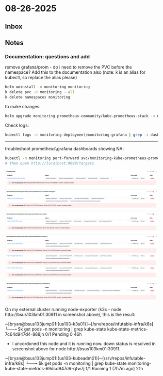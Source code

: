 # 08-26-2025





## Inbox

## Notes

### Documentation:  questions and add
remove grafana/prom - do i need to remove the PVC before the namespace?  Add this to the documentation also (note:  k is an alias for kubectl, so replace the alias please)

```bash
helm uninstall -n monitoring monitoring
k delete pvc -n monitoring --all
k delete namespaces monitoring

```

to make changes:
```bash
helm upgrade monitoring prometheus-community/kube-prometheus-stack -n monitoring -f prometheus-values.yaml
```

Check logs:
```bash
kubectl logs -n monitoring deployment/monitoring-grafana | grep -i dashboard
```
---
 troubleshoot prometheus\grafana dashboards showing NA:
 ```bash
kubectl -n monitoring port-forward svc/monitoring-kube-prometheus-prometheus 9090
# then open http://localhost:9090/targets
```

![alt text](_img/image-1.png)

On my external cluster running node-exporter (k3s - node http://bsus103km01:30911 in screenshot above), this is the result:

─[bryan@bsus103jump01:{us103-k3s01}]─[/srv/repos/infutable-infra/k8s]
└──╼ $k get pods -n monitoring | grep kube-state
kube-state-metrics-7c64d947d4-888jh            0/1     Pending   0          46h
-  I uncordoned this node and it is running now.  down status is resolved in screenshot above for node http://bsus103km01:30911.  


─[bryan@bsus103jump01:{us103-kubeadm01}]─[/srv/repos/infutable-infra/k8s]
└──╼ $k get pods -n monitoring | grep kube-state
monitoring-kube-state-metrics-69dcd947d6-qfw7j           1/1     Running   1 (7h7m ago)   21h

